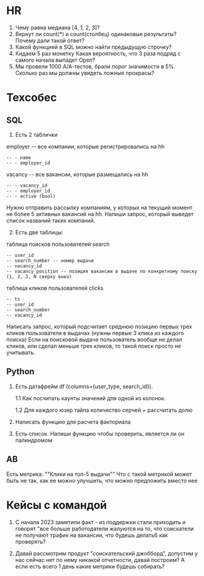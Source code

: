 # HR

1) Чему равна медиана [4, 1, 2, 3]?
2) Вернут ли count(*) и count(столбец) одинаковые результаты? Почему дали такой ответ?
3) Какой функцией в SQL можно найти предыдущую строчку?
4) Кидаем 5 раз монетку Какая вероятность, что 3 раза подряд с самого начала выпадет Орел?
5) Мы провели 1000 А/А-тестов, брали порог значимости в 5%. Сколько раз мы должны увидеть ложные прокрасы?

# Техсобес

## SQL

1) Есть 2 таблички

employer -- все компании, которые регистрировались на hh
```
-- - name
-- - employer_id
```

vacancy -- все вакансии, которые размещались на hh
```
-- - vacancy_id
-- - employer_id
-- - active (bool)
```
Нужно отправить рассылку компаниям, у которых на текущий момент не более 5 активных вакансий на hh. Напиши запрос, который выведет список названий таких компаний.

2) Есть две таблицы:

таблица поисков пользователей search
```
-- user_id    
-- search_number -- номер выдачи
-- vacancy_id
-- vacancy_position -- позиция вакансии в выдаче по конкретному поиску (1, 2, 3, N сверху вниз)
```

таблица кликов пользователей clicks
```
-- ts
-- user_id
-- search_number    
-- vacancy_id
```

Написать запрос, который подсчитает среднюю позицию первых трех кликов пользователя в выдачах (нужны первые 3 клика из каждого поиска)
Если на поисковой выдаче пользователь вообще не делал кликов, или сделал меньше трех кликов, то такой поиск просто не учитывать.


## Python


1) Есть датафрейм df (columns={user_type, search_id}). 

    1.1 Как посчитать каунты значений для одной из колонок. 

    1.2 Для каждого юзер тайпа количество серчей + рассчитать долю


2) Написать функцию для расчета факториала


3) Есть список. Напиши функцию чтобы проверить, является ли он палиндромом

## AB 

Есть метрика: ""Клики на топ-5 выдачи""
Что с такой метрикой может быть не так, как ее можно улучшить, что можно предложить вместо нее


# Кейсы с командой

1) С начала 2023 заметили факт - из поддержки стали приходить и говорят "все больше работодатели жалуются на то, что соискатели не получают трафик на вакансии, что будешь делать6 как проверять? 

2) Давай рассмотрим продукт "соискательский джобборд", допустим у нас сейчас нет по нему никакой отчетности, давай построим? А если есть всего 1 день какие метрики будешь собирать?  